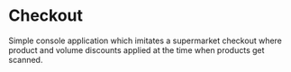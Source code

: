 # Checkout
Simple console application which imitates a supermarket checkout where product and volume discounts applied at the time when products get scanned.
